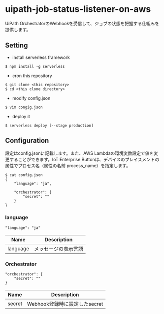 # uipath-job-status-listener-on-aws

UiPath OrchestratorのWebhookを受信して、ジョブの状態を把握する仕組みを提供します。

## Setting

* install serverless framework
```console
$ npm install -g serverless
```

* cron this repository
```console
$ git clone <this repository>
$ cd <this clone directory>
```

* modify config.json
```console
$ vim congig.json
```

* deploy it
```console
$ serverless deploy [--stage production]
```

## Configuration

設定はconfig.jsonに記載します。また、AWS Lambdaの環境変数設定で値を変更することができます。IoT Enterprise Buttonは、デバイスのプレイスメントの属性でプロセス名（属性の名前 process_name）を指定します。

```
$ cat config.json
{
    "language": "ja",

    "orchestrator": {
        "secret": ""
    }
}
```


### language

```
"language": "ja"
```

| Name     | Description          |
| -------- | -------------------- |
| language | メッセージの表示言語 |

### Orchestrator

```
"orchestrator": {
    "secret": ""
}
```

| Name         | Description                                     |
| ------------ | ----------------------------------------------- |
| secret       | Webhook登録時に設定したsecret                   |
